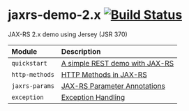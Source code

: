 # jaxrs-demo-2.x [![Build Status][travis-img]][travis]

JAX-RS 2.x demo using Jersey (JSR 370)

Module | Description
:----- | :-----
`quickstart` | [A simple REST demo with JAX-RS][1]
`http-methods` | [HTTP Methods in JAX-RS][2]
`jaxrs-params` | [JAX-RS Parameter Annotations][3]
`exception` | [Exception Handling][4]

[1]: https://mincong-h.github.io/2018/11/13/simple-rest-demo-with-jax-rs/
[2]: https://mincong-h.github.io/2018/11/20/http-methods-in-jax-rs/
[3]: https://mincong-h.github.io/2018/11/27/jax-rs-parameters/
[4]: https://mincong-h.github.io/2018/12/03/exception-handling-in-jax-rs/
[travis]: https://travis-ci.org/mincong-h/jaxrs-2.x-demo
[travis-img]: https://travis-ci.org/mincong-h/jaxrs-2.x-demo.svg?branch=master
